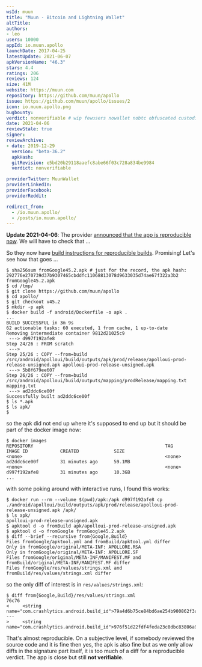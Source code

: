 ```yaml
---
wsId: muun
title: "Muun - Bitcoin and Lightning Wallet"
altTitle: 
authors:
- leo
users: 10000
appId: io.muun.apollo
launchDate: 2017-04-25
latestUpdate: 2021-06-07
apkVersionName: "46.3"
stars: 4.4
ratings: 206
reviews: 124
size: 41M
website: https://muun.com
repository: https://github.com/muun/apollo
issue: https://github.com/muun/apollo/issues/2
icon: io.muun.apollo.png
bugbounty: 
verdict: nonverifiable # wip fewusers nowallet nobtc obfuscated custodial nosource nonverifiable reproducible bounty defunct
date: 2021-04-06
reviewStale: true
signer: 
reviewArchive:
- date: 2019-12-29
  version: "beta-36.2"
  apkHash: 
  gitRevision: e5bd20b29118aaefc8abe66f03c728a834be9984
  verdict: nonverifiable

providerTwitter: MuunWallet
providerLinkedIn: 
providerFacebook: 
providerReddit: 

redirect_from:
  - /io.muun.apollo/
  - /posts/io.muun.apollo/
---
```



**Update 2021-04-06**: The provider
[announced that the app is reproducible now](https://twitter.com/MuunWallet/status/1379490681165602823).
We will have to check that ...

So they now have
[build instructions for reproducible builds](https://github.com/muun/apollo/blob/master/BUILD.md#build-reproducibly).
Promising! Let's see how that goes ...

```
$ sha256sum fromGoogle45.2.apk # just for the record, the apk hash:
292776e270739d37b9307465cbddfc11068813078d9633035d74ae67f322a3b2  fromGoogle45.2.apk
$ cd /tmp/
$ git clone https://github.com/muun/apollo
$ cd apollo/
$ git checkout v45.2
$ mkdir -p apk
$ docker build -f android/Dockerfile -o apk .
...
BUILD SUCCESSFUL in 3m 9s
62 actionable tasks: 60 executed, 1 from cache, 1 up-to-date
Removing intermediate container 9812d21025c9
 ---> d997f192afe8
Step 24/26 : FROM scratch
 ---> 
Step 25/26 : COPY --from=build /src/android/apolloui/build/outputs/apk/prod/release/apolloui-prod-release-unsigned.apk apolloui-prod-release-unsigned.apk
 ---> 5b8f679ee607
Step 26/26 : COPY --from=build /src/android/apolloui/build/outputs/mapping/prodRelease/mapping.txt mapping.txt
 ---> ad2ddc6ce00f
Successfully built ad2ddc6ce00f
$ ls *.apk
$ ls apk/
$
```

so the apk did not end up where it's supposed to end up but it should be part of
the docker image now:

```
$ docker images
REPOSITORY                                                 TAG                    IMAGE ID            CREATED             SIZE
<none>                                                     <none>                 ad2ddc6ce00f        31 minutes ago      59.1MB
<none>                                                     <none>                 d997f192afe8        31 minutes ago      10.3GB
...
```

with some poking around with interactive runs, I found this works:

```
$ docker run --rm --volume $(pwd)/apk:/apk d997f192afe8 cp ./android/apolloui/build/outputs/apk/prod/release/apolloui-prod-release-unsigned.apk /apk/
$ ls apk/
apolloui-prod-release-unsigned.apk
$ apktool d -o fromBuild apk/apolloui-prod-release-unsigned.apk 
$ apktool d -o fromGoogle fromGoogle45.2.apk 
$ diff --brief --recursive from{Google,Build}
Files fromGoogle/apktool.yml and fromBuild/apktool.yml differ
Only in fromGoogle/original/META-INF: APOLLORE.RSA
Only in fromGoogle/original/META-INF: APOLLORE.SF
Files fromGoogle/original/META-INF/MANIFEST.MF and fromBuild/original/META-INF/MANIFEST.MF differ
Files fromGoogle/res/values/strings.xml and fromBuild/res/values/strings.xml differ
```

so the only diff of interest is in `res/values/strings.xml`:

```
$ diff from{Google,Build}/res/values/strings.xml
76c76
<     <string name="com.crashlytics.android.build_id">79a4d6b75ce84bd6ae254b900862f3a4</string>
---
>     <string name="com.crashlytics.android.build_id">976f51d22fdf4feda23c0dbc83806a9f</string>
```

That's almost reproducible. On a subjective level, if somebody reviewed the
source code and it is fine then yes, the apk is also fine but as we only allow
diffs in the signature part itself, it is too much of a diff for a reproducible
verdict. The app is close but still **not verifiable**.
